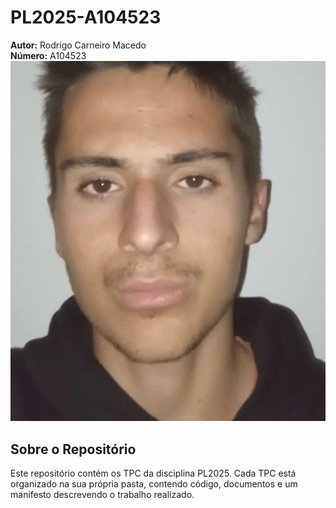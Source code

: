 # PL2025-A104523

**Autor:** Rodrigo Carneiro Macedo  
**Número:** A104523
![Foto](images/foto.jpg)


## Sobre o Repositório
Este repositório contém os TPC da disciplina PL2025. Cada TPC está organizado na sua própria pasta, contendo código, documentos e um manifesto descrevendo o trabalho realizado.
